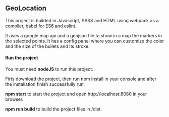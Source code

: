 ## GeoLocation

This project is builded in Javascript, SASS and HTML using webpack as a compiler, babel for ES6 and eslint.

It uses a google map api and a geojson file to show in a map the markers in the selected points. It has a config panel where you can customize the color and the size of the bullets and Its stroke.

#### Run the project

You must need **nodeJS** to run this project.

Firts download the project, then run npm install in your console and after the installation finish successfully run:

**npm start** to start the project and open http://localhost:8080 in your browser.

**npm run build** to build the project files in /dist.
